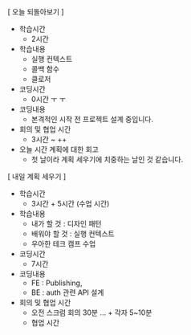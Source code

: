 [ 오늘 되돌아보기 ]

- 학습시간 
  - 2시간
- 학습내용
  - 실행 컨텍스트
  - 콜백 함수
  - 클로저
- 코딩시간
  - 0시간 ㅜ ㅜ
- 코딩내용
  - 본격적인 시작 전 프로젝트 설계 중입니다.
- 회의 및 협업 시간
  - 3시간 ~ ++
- 오늘 시간 계획에 대한 회고
  - 첫 날이라 계획 세우기에 치중하는 날인 것 같습니다.

[ 내일 계획 세우기 ]

- 학습시간
  - 3시간 + 5시간 (수업 시간)
- 학습내용
  - 내가 할 것 : 디자인 패턴 
  - 배워야 할 것 : 실행 컨텍스트
  - 우아한 테크 캠프 수업
- 코딩시간
  - 7시간
- 코딩내용  
  - FE : Publishing, 
  - BE : auth 관련 API 설계
- 회의 및 협업 시간
  - 오전 스크럼 회의 30분 ... + 각자 5~10분 
  - 협업 시간
